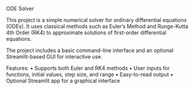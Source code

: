 ODE Solver

This project is a simple numerical solver for ordinary differential equations (ODEs). It uses classical methods such as Euler’s Method and Runge-Kutta 4th Order (RK4) to approximate solutions of first-order differential equations.

The project includes a basic command-line interface and an optional Streamlit-based GUI for interactive use.

Features:
	•	Supports both Euler and RK4 methods
	•	User inputs for functions, initial values, step size, and range
	•	Easy-to-read output
	•	Optional Streamlit app for a graphical interface
